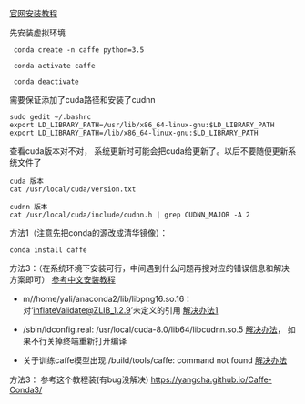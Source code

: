 [官网安装教程](http://caffe.berkeleyvision.org/install_apt.html)

先安装虚拟环境
```
 conda create -n caffe python=3.5
 
 conda activate caffe
 
 conda deactivate
```


需要保证添加了cuda路径和安装了cudnn

```
sudo gedit ~/.bashrc
export LD_LIBRARY_PATH=/usr/lib/x86_64-linux-gnu:$LD_LIBRARY_PATH
export LD_LIBRARY_PATH=/lib/x86_64-linux-gnu:$LD_LIBRARY_PATH 

```


查看cuda版本对不对， 系统更新时可能会把cuda给更新了。以后不要随便更新系统文件了


```
cuda 版本 
cat /usr/local/cuda/version.txt

cudnn 版本 
cat /usr/local/cuda/include/cudnn.h | grep CUDNN_MAJOR -A 2
```

方法1（注意先把conda的源改成清华镜像）：
```
conda install caffe
```

方法3：（在系统环境下安装可行，中间遇到什么问题再搜对应的错误信息和解决方案即可）
 [参考中文安装教程](https://blog.csdn.net/yhaolpz/article/details/71375762)
 
* m//home/yali/anaconda2/lib/libpng16.so.16：对‘inflateValidate@ZLIB_1.2.9’未定义的引用
[解决办法1](https://blog.csdn.net/ruotianxia/article/details/78437464)

* /sbin/ldconfig.real: /usr/local/cuda-8.0/lib64/libcudnn.so.5 
[解决办法](https://blog.csdn.net/m0_37407756/article/details/70789271)， 如果不行关掉终端重新打开编译

* 关于训练caffe模型出现./build/tools/caffe: command not found
[解决办法](https://blog.csdn.net/xunan003/article/details/72997028)




方法3： 参考这个教程装(有bug没解决)
https://yangcha.github.io/Caffe-Conda3/


